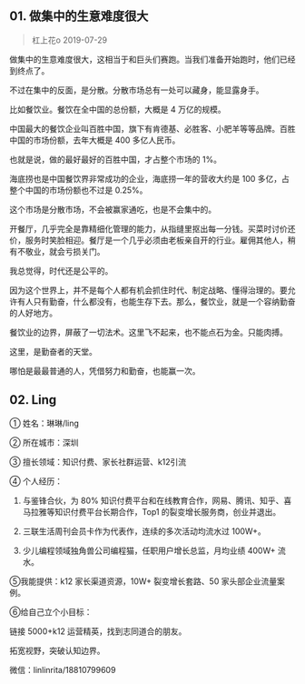 ## 01. 做集中的生意难度很大
> 杠上花o 2019-07-29

做集中的生意难度很大，这相当于和巨头们赛跑。当我们准备开始跑时，他们已经到终点了。

不过在集中的反面，是分散。分散市场总有一处可以藏身，能显露身手。

比如餐饮业。餐饮在全中国的总份额，大概是 4 万亿的规模。

中国最大的餐饮企业叫百胜中国，旗下有肯德基、必胜客、小肥羊等等品牌。百胜中国的市场份额，去年大概是 400 多亿人民币。

也就是说，做的最好最好的百胜中国，才占整个市场的 1%。

海底捞也是中国餐饮界非常成功的企业，海底捞一年的营收大约是 100 多亿，占整个中国的市场份额也不过是 0.25%。

这个市场是分散市场，不会被赢家通吃，也是不会集中的。

开餐厅，几乎完全是靠精细化管理的能力，从指缝里抠出每一分钱。买菜时讨价还价，服务时笑脸相迎。餐厅是一个几乎必须由老板亲自开的行业。雇佣其他人，稍有不敬业，就会亏损关门。

我总觉得，时代还是公平的。

因为这个世界上，并不是每个人都有机会抓住时代、制定战略、懂得治理的。要允许有人只有勤奋，什么都没有，也能生存下去。那么，餐饮业，就是一个容纳勤奋的人好地方。

餐饮业的边界，屏蔽了一切法术。这里飞不起来，也不能点石为金。只能肉搏。

这里，是勤奋者的天堂。

哪怕是最最普通的人，凭借努力和勤奋，也能赢一次。

## 02. Ling

① 姓名：琳琳/ling

② 所在城市：深圳

③ 擅长领域：知识付费、家长社群运营、k12引流

④ 个人经历：

1. 与鉴锋合伙，为 80% 知识付费平台和在线教育合作，网易、腾讯、知乎、喜马拉雅等知识付费平台长期合作，Top1 的裂变增长服务商，创业并退出。

2. 三联生活周刊会员卡作为代表作，连续的多次活动均流水过 100W+。

3. 少儿编程领域独角兽公司编程猫，任职用户增长总监，月均业绩 400W+ 流水。

⑤我能提供：k12 家长渠道资源，10W+ 裂变增长套路、50 家头部企业流量案例。

⑥给自己立个小目标：

链接 5000+k12 运营精英，找到志同道合的朋友。

拓宽视野，突破认知边界。

微信：linlinrita/18810799609

